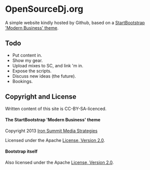 OpenSourceDj.org
================

A simple website kindly hosted by Github, based on a [StartBootstrap 'Modern Business' theme](http://startbootstrap.com).







## Todo

* Put content in.
* Show my gear.
* Upload mixes to SC, and link 'm in.
* Expose the scripts.
* Discuss new ideas (the future).
* Bookings.




Copyright and License
---------------------

Written content of this site is CC-BY-SA-licenced.


#### The StartBootstrap 'Modern Business' theme

Copyright 2013 [Iron Summit Media Strategies](http://www.ironsummitmedia.com/)

Licensed under the Apache [License, Version 2.0](http://www.apache.org/licenses/LICENSE-2.0).


#### Bootstrap itself

Also licensed under the Apache [License, Version 2.0](http://www.apache.org/licenses/LICENSE-2.0).

